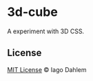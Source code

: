 # 3d-cube

A experiment with 3D CSS.

## License

[MIT License](http://iagodahlem.mit-license.org/) © Iago Dahlem
